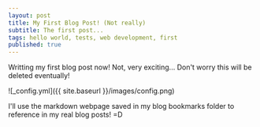 ```yaml
---
layout: post
title: My First Blog Post! (Not really)
subtitle: The first post...
tags: hello world, tests, web development, first
published: true
---
```


Writting my first blog post now! Not, very exciting... Don't worry this will be deleted eventually! 

![_config.yml]({{ site.baseurl }}/images/config.png)

I'll use the markdown webpage saved in my blog bookmarks folder to reference in my real blog posts! =D
